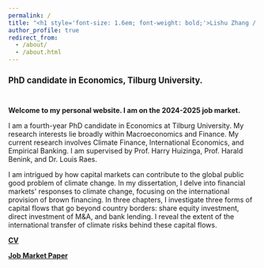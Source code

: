 ```yaml
---
permalink: /
title: "<h1 style='font-size: 1.6em; font-weight: bold;'>Lishu Zhang / 张郦姝.</h1>"
author_profile: true
redirect_from: 
  - /about/
  - /about.html
---
```

<h1 style='font-size: 1.2em; font-weight: bold;'> PhD candidate in Economics, Tilburg University.</h1>
<br />  

**Welcome to my personal website. I am on the 2024-2025 job market.**

I am a fourth-year PhD candidate in Economics at Tilburg University. My research interests lie broadly within Macroeconomics and Finance. My current research involves Climate Finance, International Economics, and Empirical Banking. I am supervised by Prof. Harry Huizinga, Prof. Harald Benink, and Dr. Louis Raes.

I am intrigued by how capital markets can contribute to the global public good problem of climate change. In my dissertation, I delve into financial markets' responses to climate change, focusing on the international provision of brown financing. In three chapters, I investigate three forms of capital flows that go beyond country borders: share equity investment, direct investment of M&A, and bank lending. I reveal the extent of the international transfer of climate risks behind these capital flows.
<br />   

 
**[CV](https://www.dropbox.com/scl/fi/qijnx8gppf8potsj0bdlx/cv.pdf?rlkey=424j0xubetuhuwn012fmc4hv2&st=wbc0d7eu&dl=0)**

**[Job Market Paper](https://lishuz.github.io/research/)**


